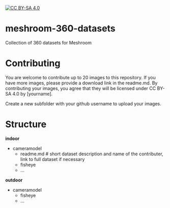 [![CC BY-SA 4.0](https://img.shields.io/badge/license-CC%20BY--SA%204.0-blue.svg?style=flat-square)](https://creativecommons.org/licenses/by-sa/4.0/)

# meshroom-360-datasets

Collection of 360 datasets for Meshroom

# Contributing

You are welcome to contribute up to 20 images to this repository.
If you have more images, please provide a download link in the readme.md.
By contributing your images, you agree that they will be licensed under CC BY-SA 4.0 by [yourname].

Create a new subfolder with your github username to upload your images.

# Structure

**indoor**
- cameramodel
  - readme.md # short dataset description and name of the contributer, link to full dataset if necessary
  - fisheye
  - ...


**outdoor**
- cameramodel
  - fisheye
  - ...


